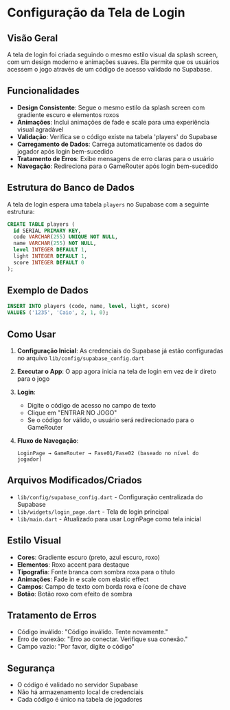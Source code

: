# Configuração da Tela de Login

## Visão Geral

A tela de login foi criada seguindo o mesmo estilo visual da splash screen, com um design moderno e animações suaves. Ela permite que os usuários acessem o jogo através de um código de acesso validado no Supabase.

## Funcionalidades

- **Design Consistente**: Segue o mesmo estilo da splash screen com gradiente escuro e elementos roxos
- **Animações**: Inclui animações de fade e scale para uma experiência visual agradável
- **Validação**: Verifica se o código existe na tabela 'players' do Supabase
- **Carregamento de Dados**: Carrega automaticamente os dados do jogador após login bem-sucedido
- **Tratamento de Erros**: Exibe mensagens de erro claras para o usuário
- **Navegação**: Redireciona para o GameRouter após login bem-sucedido

## Estrutura do Banco de Dados

A tela de login espera uma tabela `players` no Supabase com a seguinte estrutura:

```sql
CREATE TABLE players (
  id SERIAL PRIMARY KEY,
  code VARCHAR(255) UNIQUE NOT NULL,
  name VARCHAR(255) NOT NULL,
  level INTEGER DEFAULT 1,
  light INTEGER DEFAULT 1,
  score INTEGER DEFAULT 0
);
```

## Exemplo de Dados

```sql
INSERT INTO players (code, name, level, light, score) 
VALUES ('1235', 'Caio', 2, 1, 0);
```

## Como Usar

1. **Configuração Inicial**: As credenciais do Supabase já estão configuradas no arquivo `lib/config/supabase_config.dart`

2. **Executar o App**: O app agora inicia na tela de login em vez de ir direto para o jogo

3. **Login**: 
   - Digite o código de acesso no campo de texto
   - Clique em "ENTRAR NO JOGO"
   - Se o código for válido, o usuário será redirecionado para o GameRouter

4. **Fluxo de Navegação**:
   ```
   LoginPage → GameRouter → Fase01/Fase02 (baseado no nível do jogador)
   ```

## Arquivos Modificados/Criados

- `lib/config/supabase_config.dart` - Configuração centralizada do Supabase
- `lib/widgets/login_page.dart` - Tela de login principal
- `lib/main.dart` - Atualizado para usar LoginPage como tela inicial

## Estilo Visual

- **Cores**: Gradiente escuro (preto, azul escuro, roxo)
- **Elementos**: Roxo accent para destaque
- **Tipografia**: Fonte branca com sombra roxa para o título
- **Animações**: Fade in e scale com elastic effect
- **Campos**: Campo de texto com borda roxa e ícone de chave
- **Botão**: Botão roxo com efeito de sombra

## Tratamento de Erros

- Código inválido: "Código inválido. Tente novamente."
- Erro de conexão: "Erro ao conectar. Verifique sua conexão."
- Campo vazio: "Por favor, digite o código"

## Segurança

- O código é validado no servidor Supabase
- Não há armazenamento local de credenciais
- Cada código é único na tabela de jogadores 
